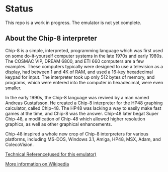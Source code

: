 # Status #
This repo is a work in progress. The emulator is not yet complete.

## About the Chip-8 interpreter ##
Chip-8 is a simple, interpreted, programming language which was first used on some do-it-yourself computer systems 
in the late 1970s and early 1980s. The COSMAC VIP, DREAM 6800, and ETI 660 computers are a few examples. 
These computers typically were designed to use a television as a display, had between 1 and 4K of RAM, and used a 16-key hexadecimal keypad for input. 
The interpreter took up only 512 bytes of memory, and programs, which were entered into the computer in hexadecimal, were even smaller.

In the early 1990s, the Chip-8 language was revived by a man named Andreas Gustafsson. He created a Chip-8 interpreter for the HP48 graphing calculator, 
called Chip-48. The HP48 was lacking a way to easily make fast games at the time, and Chip-8 was the answer. Chip-48 later begat Super Chip-48, 
a modification of Chip-48 which allowed higher resolution graphics, as well as other graphical enhancements.

Chip-48 inspired a whole new crop of Chip-8 interpreters for various platforms, including MS-DOS, Windows 3.1, Amiga, HP48, MSX, Adam, and ColecoVision.

[Technical Reference(used for this emulator)](http://devernay.free.fr/hacks/chip8/C8TECH10.HTM)

[More information on Wikipedia](https://en.wikipedia.org/wiki/CHIP-8)
